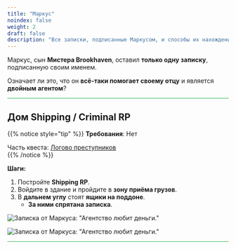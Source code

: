 ```yaml
---
title: "Маркус"
noindex: false
weight: 2
draft: false
description: "Все записки, подписанные Маркусом, и способы их нахождения."
---
```


Маркус, сын **Мистера Brookhaven**, оставил **только одну записку**, подписанную своим именем.  

Означает ли это, что он **всё-таки помогает своему отцу** и является **двойным агентом**?  

<hr style="background-color: #28b44c" size=8>

## Дом Shipping / Criminal RP  

{{% notice style="tip" %}}
**Требования**: Нет  

Часть квеста: [Логово преступников](/lore/quests/agency_greed/#логово-преступников)  
{{% /notice %}}

**Шаги:**  

1. Постройте **Shipping RP**.  
2. Войдите в здание и пройдите в **зону приёма грузов**.  
3. В **дальнем углу** стоят **ящики на поддоне**.  
   - **За ними спрятана записка**.  

![Записка от Маркуса: "Агентство любит деньги."](/images/bh/marucs_note_shipment_location.jpg)  

![Записка от Маркуса: "Агентство любит деньги."](/images/bh/marcus_note_shipment.jpg)  

<hr style="background-color: #28b44c" size=8>

